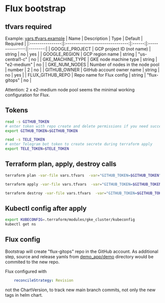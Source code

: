 # Flux bootstrap

## tfvars required

Example: [vars.tfvars.example](vars.tfvars.example)
|       Name       |            Description           |  Type  |     Default     | Required |
|:----------------:|:--------------------------------:|:------:|:---------------:|:--------:|
| GOOGLE_PROJECT   | GCP project ID (not name)                 | string | no              |    yes    |
| GOOGLE_REGION    | GCP region name                  | string | "us-central1-c" |    no    |
| GKE_MACHINE_TYPE | GKE node machine type            | string | "e2-medium"      |    no    |
| GKE_NUM_NODES    | Number of nodes in the node pool | number | 2               |    no    |
| GITHUB_OWNER  | GitHub account owner name | string | no | yes |
| FLUX_GITHUB_REPO | Repo name for Flux config | string | "flux-gitops" | no |

Attention: 2 x e2-medium node pool seems the minimal working configuration for Flux.

## Tokens  

```bash
read -s GITHUB_TOKEN
# enter token with repo create and delete permissions if you need successful terraform destroy process
export GITHUB_TOKEN=$GITHUB_TOKEN

read -s TELE_TOKEN
# enter Telegram bot token to create secrete during terraform apply
export TELE_TOKEN=$TELE_TOKEN
```

## Terraform plan, apply, destroy calls

```bash
terraform plan -var-file vars.tfvars  -var="GITHUB_TOKEN=$GITHUB_TOKEN" -var="TELE_TOKEN=$TELE_TOKEN"

terraform apply -var-file vars.tfvars  -var="GITHUB_TOKEN=$GITHUB_TOKEN" -var="TELE_TOKEN=$TELE_TOKEN"

terraform destroy -var-file vars.tfvars  -var="GITHUB_TOKEN=$GITHUB_TOKEN" -var="TELE_TOKEN=$TELE_TOKEN"
```

## Kubectl config after apply

```bash
export KUBECONFIG=.terraform/modules/gke_cluster/kubeconfig
kubectl get ns
```

## Flux config

Bootstrap will create "flux-gitops" repo in the GitHub account. As additional step, source and release yamls from [demo_app/demo](demo_app/demo) directory would be commited to the new repo.

Flux configured with

```yaml
    reconcileStrategy: Revision
```

not the ChartVersion, to track new main branch commits, not only the new tags in helm chart.